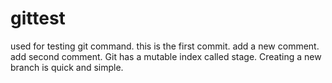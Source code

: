 # gittest
used for testing git command.
this is the first commit.
add a new comment.
add second comment.
Git has a mutable index called stage.
Creating a new branch is quick and simple.
